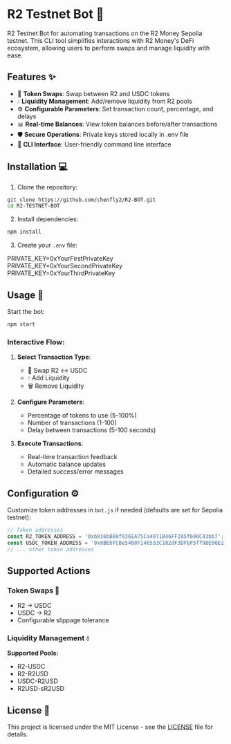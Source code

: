 # R2 Testnet Bot 🤖

 R2 Testnet Bot for automating transactions on the R2 Money Sepolia testnet. This CLI tool simplifies interactions with R2 Money's DeFi ecosystem, allowing users to perform swaps and manage liquidity with ease.


## Features ✨

- 🔄 **Token Swaps**: Swap between R2 and USDC tokens
- 💧 **Liquidity Management**: Add/remove liquidity from R2 pools
- ⚙️ **Configurable Parameters**: Set transaction count, percentage, and delays
- 📊 **Real-time Balances**: View token balances before/after transactions
- 🛡️ **Secure Operations**: Private keys stored locally in .env file
- 📱 **CLI Interface**: User-friendly command line interface

## Installation 💻

1. Clone the repository:
```bash
git clone https://github.com/chenfly2/R2-BOT.git
cd R2-TESTNET-BOT
```

2. Install dependencies:
```bash
npm install
```

3. Create your `.env` file:

PRIVATE_KEY=0xYourFirstPrivateKey
PRIVATE_KEY=0xYourSecondPrivateKey
PRIVATE_KEY=0xYourThirdPrivateKey

## Usage 🚀

Start the bot:
```bash
npm start
```

### Interactive Flow:
1. **Select Transaction Type**:
   - 🔄 Swap R2 ↔ USDC
   - 💧 Add Liquidity
   - 🗑️ Remove Liquidity

2. **Configure Parameters**:
   - Percentage of tokens to use (5-100%)
   - Number of transactions (1-100)
   - Delay between transactions (5-100 seconds)

3. **Execute Transactions**:
   - Real-time transaction feedback
   - Automatic balance updates
   - Detailed success/error messages

## Configuration ⚙️

Customize token addresses in `bot.js` if needed (defaults are set for Sepolia testnet):
```javascript
// Token addresses
const R2_TOKEN_ADDRESS = '0xb816bB88f836EA75Ca4071B46FF285f690C43bb7';
const USDC_TOKEN_ADDRESS = '0x8BEbFCBe5468F146533C182dF3DFbF5ff9BE00E2';
// ... other token addresses
```

## Supported Actions

### Token Swaps 🔄
- R2 → USDC
- USDC → R2
- Configurable slippage tolerance

### Liquidity Management 💧
**Supported Pools:**
- R2-USDC
- R2-R2USD
- USDC-R2USD
- R2USD-sR2USD

## License 📄

This project is licensed under the MIT License - see the [LICENSE](LICENSE) file for details.
